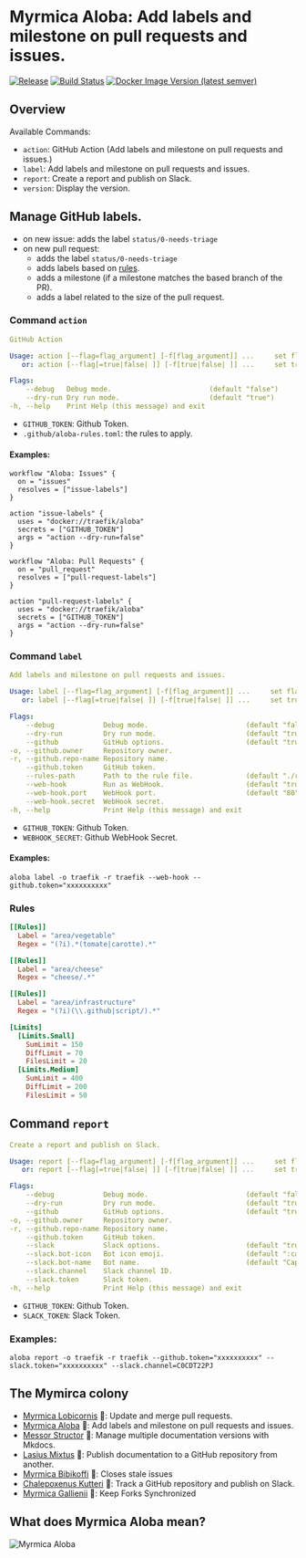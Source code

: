 # Myrmica Aloba: Add labels and milestone on pull requests and issues.

[![Release](https://img.shields.io/github/release/traefik/aloba.svg?style=flat)](https://github.com/traefik/aloba/releases/latest)
[![Build Status](https://github.com/traefik/aloba/workflows/Main/badge.svg?branch=master)](https://github.com/traefik/aloba/actions)
[![Docker Image Version (latest semver)](https://img.shields.io/docker/v/traefik/aloba?label=Docker%20Image)](https://hub.docker.com/r/traefik/aloba/builds/)

## Overview

Available Commands:
- `action`: GitHub Action (Add labels and milestone on pull requests and issues.)
- `label`: Add labels and milestone on pull requests and issues.
- `report`: Create a report and publish on Slack.
- `version`: Display the version.

## Manage GitHub labels.

- on new issue: adds the label `status/0-needs-triage`
- on new pull request:
    - adds the label `status/0-needs-triage`
    - adds labels based on [rules](#rules).
    - adds a milestone (if a milestone matches the based branch of the PR).
    - adds a label related to the size of the pull request.

### Command `action`

```yaml
GitHub Action

Usage: action [--flag=flag_argument] [-f[flag_argument]] ...     set flag_argument to flag(s)
   or: action [--flag[=true|false| ]] [-f[true|false| ]] ...     set true/false to boolean flag(s)

Flags:
    --debug   Debug mode.                        (default "false")
    --dry-run Dry run mode.                      (default "true")
-h, --help    Print Help (this message) and exit 
```

- `GITHUB_TOKEN`: Github Token.
- `.github/aloba-rules.toml`: the rules to apply.

#### Examples:

```hcl
workflow "Aloba: Issues" {
  on = "issues"
  resolves = ["issue-labels"]
}

action "issue-labels" {
  uses = "docker://traefik/aloba"
  secrets = ["GITHUB_TOKEN"]
  args = "action --dry-run=false"
}

workflow "Aloba: Pull Requests" {
  on = "pull_request"
  resolves = ["pull-request-labels"]
}

action "pull-request-labels" {
  uses = "docker://traefik/aloba"
  secrets = ["GITHUB_TOKEN"]
  args = "action --dry-run=false"
}
```

### Command `label`

```yaml
Add labels and milestone on pull requests and issues.

Usage: label [--flag=flag_argument] [-f[flag_argument]] ...     set flag_argument to flag(s)
   or: label [--flag[=true|false| ]] [-f[true|false| ]] ...     set true/false to boolean flag(s)

Flags:
    --debug            Debug mode.                        (default "false")
    --dry-run          Dry run mode.                      (default "true")
    --github           GitHub options.                    (default "true")
-o, --github.owner     Repository owner.
-r, --github.repo-name Repository name.
    --github.token     GitHub token.
    --rules-path       Path to the rule file.             (default "./rules.toml")
    --web-hook         Run as WebHook.                    (default "true")
    --web-hook.port    WebHook port.                      (default "80")
    --web-hook.secret  WebHook secret.
-h, --help             Print Help (this message) and exit
```

- `GITHUB_TOKEN`: Github Token.
- `WEBHOOK_SECRET`: Github WebHook Secret.

#### Examples:

```shell
aloba label -o traefik -r traefik --web-hook --github.token="xxxxxxxxxx"
```

### Rules

```toml
[[Rules]]
  Label = "area/vegetable"
  Regex = "(?i).*(tomate|carotte).*"

[[Rules]]
  Label = "area/cheese"
  Regex = "cheese/.*"

[[Rules]]
  Label = "area/infrastructure"
  Regex = "(?i)(\\.github|script/).*"

[Limits]
  [Limits.Small]
    SumLimit = 150
    DiffLimit = 70
    FilesLimit = 20
  [Limits.Medium]
    SumLimit = 400
    DiffLimit = 200
    FilesLimit = 50
```

## Command `report`

```yaml
Create a report and publish on Slack.

Usage: report [--flag=flag_argument] [-f[flag_argument]] ...     set flag_argument to flag(s)
   or: report [--flag[=true|false| ]] [-f[true|false| ]] ...     set true/false to boolean flag(s)

Flags:
    --debug            Debug mode.                        (default "false")
    --dry-run          Dry run mode.                      (default "true")
    --github           GitHub options.                    (default "true")
-o, --github.owner     Repository owner.
-r, --github.repo-name Repository name.
    --github.token     GitHub token.
    --slack            Slack options.                     (default "true")
    --slack.bot-icon   Bot icon emoji.                    (default ":captainpr:")
    --slack.bot-name   Bot name.                          (default "CaptainPR")
    --slack.channel    Slack channel ID.
    --slack.token      Slack token.
-h, --help             Print Help (this message) and exit
```

- `GITHUB_TOKEN`: Github Token.
- `SLACK_TOKEN`: Slack Token.

### Examples:

```shell
aloba report -o traefik -r traefik --github.token="xxxxxxxxxx" --slack.token="xxxxxxxxxx" --slack.channel=C0CDT22PJ
```

## The Mymirca colony

- [Myrmica Lobicornis](https://github.com/traefik/lobicornis) 🐜: Update and merge pull requests.
- [Myrmica Aloba](https://github.com/traefik/aloba) 🐜: Add labels and milestone on pull requests and issues.
- [Messor Structor](https://github.com/traefik/structor) 🐜: Manage multiple documentation versions with Mkdocs.
- [Lasius Mixtus](https://github.com/traefik/mixtus) 🐜: Publish documentation to a GitHub repository from another.
- [Myrmica Bibikoffi](https://github.com/traefik/bibikoffi) 🐜: Closes stale issues
- [Chalepoxenus Kutteri](https://github.com/traefik/kutteri) 🐜: Track a GitHub repository and publish on Slack.
- [Myrmica Gallienii](https://github.com/traefik/gallienii) 🐜: Keep Forks Synchronized

## What does Myrmica Aloba mean?

![Myrmica Aloba](http://www.antwiki.org/wiki/images/8/8c/Myrmica_aloba_H_casent0907652.jpg)
